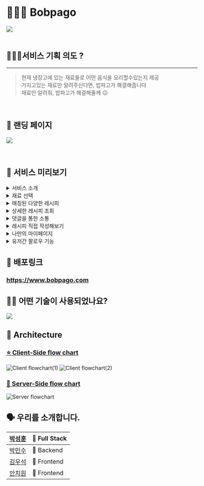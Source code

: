 # 👨🏻‍🍳 Bobpago

![](https://cdn.discordapp.com/attachments/879193189527994424/885873654854991952/stack_Copy_of_Untitled_1.png)
<br>
<br>

## 🙋🏻‍♂️서비스 기획 의도 ?

---

> 현재 냉장고에 있는 재료들로 어떤 음식을 요리할수있는지 제공<br />
> 가지고있는 재료만 알려주신다면, 밥파고가 해결해줍니다<br />
> 재료만 알려줘, 밥파고가 해결해줄께 😉<br />

<br>

## 💎 랜딩 페이지

![](https://cdn.discordapp.com/attachments/879193189527994424/896312428743258142/dca35b5b6508b226.gif)

<br>

## 🍱 서비스 미리보기


<details>
  <summary>서비스 소개</summary>
  <img src="https://cdn.discordapp.com/attachments/879193189527994424/896993441236545576/0f6a7d426fb5766d.gif" />
</details>
<details>
  <summary>재료 선택</summary>
  <img src="https://github.com/VVSOGI/gifRepo/blob/main/%E1%84%89%E1%85%A5%E1%86%AF%E1%84%86%E1%85%AE%E1%86%AB%E1%84%8C%E1%85%A9%E1%84%89%E1%85%A1%E1%84%87%E1%85%A5%E1%84%80%E1%85%B3%E1%84%8B%E1%85%A5%E1%86%B9%E1%84%8B%E1%85%B5.gif?raw=true" />
</details>
<details>
  <summary>매칭된 다양한 레시피</summary>
  <img src="https://github.com/VVSOGI/gifRepo/blob/main/%E1%84%86%E1%85%A2%E1%84%8E%E1%85%B5%E1%86%BC%E1%84%91%E1%85%A6%E1%84%8B%E1%85%B5%E1%84%8C%E1%85%B5%E1%84%8E%E1%85%AC%E1%84%8C%E1%85%A9%E1%86%BC.gif?raw=true" />
</details>
<details>
  <summary>상세한 레시피 조회</summary>
  <img src="https://github.com/VVSOGI/gifRepo/blob/main/%E1%84%89%E1%85%B3%E1%84%8F%E1%85%B3%E1%84%85%E1%85%A9%E1%86%AF%E1%84%8B%E1%85%A2%E1%84%82%E1%85%B5%E1%84%86%E1%85%A6%E1%84%8B%E1%85%B5%E1%84%89%E1%85%A7%E1%86%AB%E1%84%8C%E1%85%A9%E1%87%82%E1%84%8B%E1%85%A1%E1%84%8B%E1%85%AD%E1%84%8E%E1%85%AE%E1%84%80%E1%85%A1%E1%84%89%E1%85%A1%E1%86%A8%E1%84%8C%E1%85%A6.gif?raw=true" />
</details>
<details>
  <summary>댓글을 통한 소통</summary>
  <img src="https://cdn.discordapp.com/attachments/879193189527994424/896960192116322304/d774eef4013345f4.gif" />
</details>
<details>
  <summary>레시피 직접 작성해보기</summary>
  <img src="https://cdn.discordapp.com/attachments/879193189527994424/896959390182174770/db8b1fb2d8719c45.gif" />
</details>
<details>
  <summary>나만의 마이페이지</summary>
  <img src="https://cdn.discordapp.com/attachments/879193189527994424/896993303994703912/80dbef1f39823619.gif" />
</details>
<details>
  <summary>유저간 팔로우 기능</summary>
  <img src="https://cdn.discordapp.com/attachments/879193189527994424/896994575804141648/f0ce44de41fd5198.gif" />
</details>

## 📎 배포링크

### <https://www.bobpago.com>

## 👨‍⚕️ 어떤 기술이 사용되었나요?

![](https://cdn.discordapp.com/attachments/879193189527994424/885409218000191519/2021-09-09_3.19.46.png)

## 🔨 Architecture

### [⭐️ Client-Side flow chart](https://github.com/codestates/Bobpago/wiki/Flow-charts)

![Client flowchart(1)](https://cdn.discordapp.com/attachments/879193189527994424/885413484081332264/Client_Flowchart1.png)
![Client flowchart(2)](https://cdn.discordapp.com/attachments/879193189527994424/885412080390389790/2021-09-09_3.31.07.png)

### [💎 Server-Side flow chart](https://github.com/codestates/Bobpago/wiki/Flow-charts)

![Server flowchart](https://cdn.discordapp.com/attachments/879193189527994424/896317320568373268/2021-10-09_5.43.47.png)

## 🗣 우리를 소개합니다.

| [박성훈](https://github.com/tjdgns5272)   | 🏁 Full Stack |
| ----------------------------------------- | ------------- |
| [박민수](https://github.com/pinion7)      | 🏁 Backend    |
| [김우석](https://github.com/VVSOGI)       | 🚩 Frontend   |
| [안치원](https://github.com/Freetargeter) | 🚩 Frontend   |
